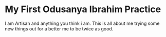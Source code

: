 # My First Odusanya Ibrahim Practice
I am Artisan and anything you think i am.
This is all about me trying some new things out for a better me to be twice as good.
